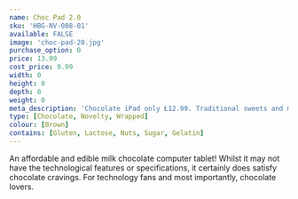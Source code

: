 ```yaml
---
name: Choc Pad 2.0
sku: 'HBG-NV-008-01'
available: FALSE
image: 'choc-pad-20.jpg'
purchase_option: 0
price: 13.99
cost_price: 9.99
width: 0
height: 0
depth: 0
weight: 0
meta_description: 'Chocolate iPad only Ł12.99. Traditional sweets and more at Humbugs Confectionery Store. Specialists in satisfying your sweet tooth!"),"")'
type: [Chocolate, Novelty, Wrapped]
colour: [Brown]
contains: [Gluten, Lactose, Nuts, Sugar, Gelatin]
---
```

An affordable and edible milk chocolate computer tablet! Whilst it may not have the technological features or specifications, it certainly does satisfy chocolate cravings. For technology fans and most importantly, chocolate lovers.